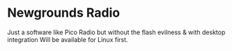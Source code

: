 # Newgrounds Radio
Just a software like Pico Radio but without the flash evilness &amp; with desktop integration
Will be available for Linux first.
